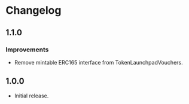 # Changelog

## 1.1.0

### Improvements
 * Remove mintable ERC165 interface from TokenLaunchpadVouchers.

## 1.0.0
 * Initial release.
